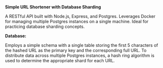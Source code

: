 **Simple URL Shortener with Database Sharding**

A RESTful API built with Node.js, Express, and Postgres. Leverages Docker for managing multiple Postgres instances on a single machine. Ideal for practicing database sharding concepts.

**Database:**

Employs a simple schema with a single table storing the first 5 characters of the hashed URL as the primary key and the corresponding full URL. To distribute data across multiple Postgres instances, a hash ring algorithm is used to determine the appropriate shard for each URL.
